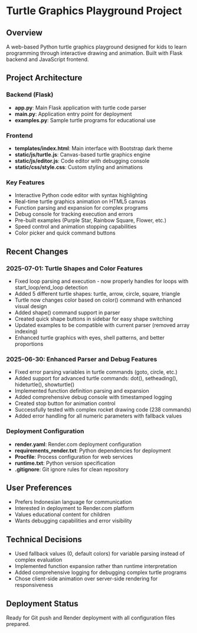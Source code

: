 # Turtle Graphics Playground Project

## Overview
A web-based Python turtle graphics playground designed for kids to learn programming through interactive drawing and animation. Built with Flask backend and JavaScript frontend.

## Project Architecture

### Backend (Flask)
- **app.py**: Main Flask application with turtle code parser
- **main.py**: Application entry point for deployment
- **examples.py**: Sample turtle programs for educational use

### Frontend
- **templates/index.html**: Main interface with Bootstrap dark theme
- **static/js/turtle.js**: Canvas-based turtle graphics engine
- **static/js/editor.js**: Code editor with debugging console
- **static/css/style.css**: Custom styling and animations

### Key Features
- Interactive Python code editor with syntax highlighting
- Real-time turtle graphics animation on HTML5 canvas
- Function parsing and expansion for complex programs
- Debug console for tracking execution and errors
- Pre-built examples (Purple Star, Rainbow Square, Flower, etc.)
- Speed control and animation stopping capabilities
- Color picker and quick command buttons

## Recent Changes

### 2025-07-01: Turtle Shapes and Color Features
- Fixed loop parsing and execution - now properly handles for loops with start_loop/end_loop detection
- Added 5 different turtle shapes: turtle, arrow, circle, square, triangle
- Turtle now changes color based on color() command with enhanced visual design
- Added shape() command support in parser
- Created quick shape buttons in sidebar for easy shape switching
- Updated examples to be compatible with current parser (removed array indexing)
- Enhanced turtle graphics with eyes, shell patterns, and better proportions

### 2025-06-30: Enhanced Parser and Debug Features  
- Fixed error parsing variables in turtle commands (goto, circle, etc.)
- Added support for advanced turtle commands: dot(), setheading(), hideturtle(), showturtle()
- Implemented function definition parsing and expansion
- Added comprehensive debug console with timestamped logging
- Created stop button for animation control
- Successfully tested with complex rocket drawing code (238 commands)
- Added error handling for all numeric parameters with fallback values

### Deployment Configuration
- **render.yaml**: Render.com deployment configuration
- **requirements_render.txt**: Python dependencies for deployment
- **Procfile**: Process configuration for web services
- **runtime.txt**: Python version specification
- **.gitignore**: Git ignore rules for clean repository

## User Preferences
- Prefers Indonesian language for communication
- Interested in deployment to Render.com platform
- Values educational content for children
- Wants debugging capabilities and error visibility

## Technical Decisions
- Used fallback values (0, default colors) for variable parsing instead of complex evaluation
- Implemented function expansion rather than runtime interpretation
- Added comprehensive logging for debugging complex turtle programs
- Chose client-side animation over server-side rendering for responsiveness

## Deployment Status
Ready for Git push and Render deployment with all configuration files prepared.